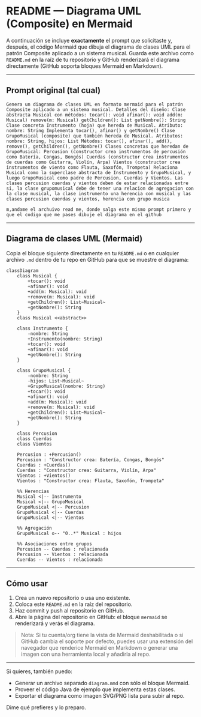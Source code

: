 # README — Diagrama UML (Composite) en Mermaid

A continuación se incluye **exactamente** el prompt que solicitaste y, después, el código Mermaid que dibuja el diagrama de clases UML para el patrón Composite aplicado a un sistema musical. Guarda este archivo como `README.md` en la raíz de tu repositorio y GitHub renderizará el diagrama directamente (GitHub soporta bloques Mermaid en Markdown).

---

## Prompt original (tal cual)

```
Genera un diagrama de clases UML en formato mermaid para el patrón Composite aplicado a un sistema musical. Detalles del diseño: Clase abstracta Musical con métodos: tocar(): void afinar(): void add(m: Musical) remove(m: Musical) getChildren(): List getNombre(): String Clase concreta Instrumento (hoja) que hereda de Musical. Atributo: nombre: String Implementa tocar(), afinar() y getNombre() Clase GrupoMusical (composite) que también hereda de Musical. Atributos: nombre: String, hijos: List Métodos: tocar(), afinar(), add(), remove(), getChildren(), getNombre() Clases concretas que heredan de GrupoMusical: Percusion (constructor crea instrumentos de percusión como Batería, Congas, Bongós) Cuerdas (constructor crea instrumentos de cuerdas como Guitarra, Violín, Arpa) Vientos (constructor crea instrumentos de viento como Flauta, Saxofón, Trompeta) Relaciona Musical como la superclase abstracta de Instrumento y GrupoMusical, y luego GrupoMusical como padre de Percusion, Cuerdas y Vientos. Las clases percusion cuerdas y vientos deben de estar relacionadas entre si, la clase grupomusical debe de tener una relacion de agregacion con la clase musical, la clase instrumento una herencia con musical y las clases percusion cuerdas y vientos, herencia con grupo musica

m,andame el archuivo read me, donde salga este mismo prompt primero y que el codigo que me pases dibuje el diagrama en el github
```

---

## Diagrama de clases UML (Mermaid)

Copia el bloque siguiente directamente en tu `README.md` o en cualquier archivo `.md` dentro de tu repo en GitHub para que se muestre el diagrama:

```mermaid
classDiagram
    class Musical {
        +tocar(): void
        +afinar(): void
        +add(m: Musical): void
        +remove(m: Musical): void
        +getChildren(): List~Musical~
        +getNombre(): String
    }
    class Musical <<abstract>>

    class Instrumento {
        -nombre: String
        +Instrumento(nombre: String)
        +tocar(): void
        +afinar(): void
        +getNombre(): String
    }

    class GrupoMusical {
        -nombre: String
        -hijos: List~Musical~
        +GrupoMusical(nombre: String)
        +tocar(): void
        +afinar(): void
        +add(m: Musical): void
        +remove(m: Musical): void
        +getChildren(): List~Musical~
        +getNombre(): String
    }

    class Percusion
    class Cuerdas
    class Vientos

    Percusion : +Percusion()
    Percusion : "Constructor crea: Batería, Congas, Bongós"
    Cuerdas : +Cuerdas()
    Cuerdas : "Constructor crea: Guitarra, Violín, Arpa"
    Vientos : +Vientos()
    Vientos : "Constructor crea: Flauta, Saxofón, Trompeta"

    %% Herencias
    Musical <|-- Instrumento
    Musical <|-- GrupoMusical
    GrupoMusical <|-- Percusion
    GrupoMusical <|-- Cuerdas
    GrupoMusical <|-- Vientos

    %% Agregación
    GrupoMusical o-- "0..*" Musical : hijos

    %% Asociaciones entre grupos
    Percusion -- Cuerdas : relacionada
    Percusion -- Vientos : relacionada
    Cuerdas -- Vientos : relacionada

```

---

## Cómo usar

1. Crea un nuevo repositorio o usa uno existente.
2. Coloca este `README.md` en la raíz del repositorio.
3. Haz commit y push al repositorio en GitHub.
4. Abre la página del repositorio en GitHub: el bloque `mermaid` se renderizará y verás el diagrama.

> Nota: Si tu cuenta/org tiene la vista de Mermaid deshabilitada o si GitHub cambia el soporte por defecto, puedes usar una extensión del navegador que renderice Mermaid en Markdown o generar una imagen con una herramienta local y añadirla al repo.

---

Si quieres, también puedo:

* Generar un archivo separado `diagram.mmd` con sólo el bloque Mermaid.
* Proveer el código Java de ejemplo que implementa estas clases.
* Exportar el diagrama como imagen SVG/PNG lista para subir al repo.

Dime qué prefieres y lo preparo.
